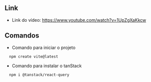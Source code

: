 ## Link

* Link do vídeo: https://www.youtube.com/watch?v=1UpZgXaKkcw

## Comandos

* Comando para iniciar o projeto
```
  npm create vite@latest
```

* Comando para instalar o tanStack
```
  npm i @tanstack/react-query
```